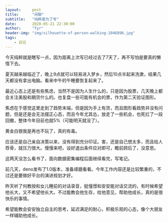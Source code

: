 ```yaml
---
layout:     post
title:      "闲聊"
subtitle:   "纯粹是为了写"
date:       2020-05-21 22:30:00
author:     "Tyr"
header-img: "img/silhouette-of-person-walking-1046896.jpg"
tags:
    - 日记
---
```


今天纯粹就是瞎写一点，因为距离上次写已经过去了7天了，再不写怕是要真的懒惰下去。

夏天越来越临近了，晚上9点就可以轻易进入梦乡，然后10点半起来洗漱，结果几天都没有拿出电脑。看来中午的午睡要恢复起来了。

最近心态上还是有些焦虑，当然不是因为人生什么的，只是因为股票，几天晚上都会关注美股和期货什么的。也复盘一些可能有机会的票，作为第二天验证图形。

焦虑在于感觉这里走到了趋势末端，但是因为手上有货，而且图形看趋势并没有问题，但是还是会无法摆正心态，而且今年尤其怂，放走了一些机会，也死扛了一段回撤，整体今年目前也就5%（可能明天就没了）。

黄金白银我是再也不玩了，真的有毒。

应该还是自己亲自决策以来，没有得到充分印证。害，还是自己想太多，而且给人荐骨，就压力很大。慢慢来吧，设好退出条件应对即可，瞻前顾后了，没意思。

这两天没怎么看书了，面向数据密集编程后面继续看完，写笔记。

前几天，deno发布了1.0版本，准备琢磨看看。今年工作内容还是比较繁重的，不过还是要做好平台的演进规划才好。

昨天听了何教授和女儿睡前的对话录音，挺憧憬和安安能对话交流的，有时候希望他长大，又不希望他长大。不过能教会他生存，给他意见，帮助他成长，真的是很快乐的事情。

希望能教会安安独立自主的思考，延迟满足的耐心，积极乐观的心态，像个大朋友一样辅助他成长。
